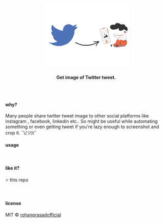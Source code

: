 <p align="center">
  <img src="https://raw.githubusercontent.com/rohanprasadofficial/tweet-to-pic-api/main/assets/illus.png" height="200px"/>
  <br><br>
  <b>Get image of Twitter tweet.</b>
  <br><br>
</p>

&nbsp;

#### why?

Many people share twitter tweet image to other social platforms like instagram , facebook, linkedin etc..
So might be useful while automating something or even getting tweet if you're lazy enough to screenshot and crop it.
¯\\_(ツ)_/¯

#### usage

<!--
Deploy this repo to [vercel](https://vercel.com/).

URL `https://your-deployment.vercel.app/{username}` returns a png -->

&nbsp;

#### like it?

:star: this repo

&nbsp;

#### license

MIT © [rohanprasadofficial](https://github.com/rohanprasadofficial)
